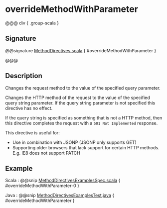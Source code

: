 # overrideMethodWithParameter

@@@ div { .group-scala }
## Signature

@@signature [MethodDirectives.scala]($akka-http$/akka-http/src/main/scala/akka/http/scaladsl/server/directives/MethodDirectives.scala) { #overrideMethodWithParameter }

@@@

## Description

Changes the request method to the value of the specified query parameter.

Changes the HTTP method of the request to the value of the specified query string parameter.
If the query string parameter is not specified this directive has no effect.

If the query string is specified as something that is not a HTTP method,
then this directive completes the request with a `501 Not Implemented` response.

This directive is useful for:

 * Use in combination with JSONP (JSONP only supports GET)
 * Supporting older browsers that lack support for certain HTTP methods. E.g. IE8 does not support PATCH

## Example

Scala
:  @@snip [MethodDirectivesExamplesSpec.scala]($test$/scala/docs/http/scaladsl/server/directives/MethodDirectivesExamplesSpec.scala) { #overrideMethodWithParameter-0 }

Java
:  @@snip [MethodDirectivesExamplesTest.java]($test$/java/docs/http/javadsl/server/directives/MethodDirectivesExamplesTest.java) { #overrideMethodWithParameter }
